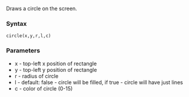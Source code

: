 Draws a circle on the screen.

### Syntax
    circle(x,y,r,l,c)

### Parameters

* x - top-left x position of rectangle
* y - top-left y position of rectangle
* r - radius of circle
* l - default: false - circle will be filled, if true - circle will have just lines
* c - color of circle (0-15)